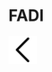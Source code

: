 <html>

<body>
    <h1>FADI</h1>
<!--     <a href="https://www.youtube.com/watch?v=1tFVpHS7At0"> Watch My app vid!! </a> -->
    <img src="https://raw.githubusercontent.com/fadi559/Appjob/main/src/Images/backIcon.png" />
    <imag src="https://github.com/fadi559/Appjob/blob/4de8a9a45cf3c03ebe5ae9ad0f97398287e78d69/src/Images/Simulator.1M.png" />
</body>

</html>
